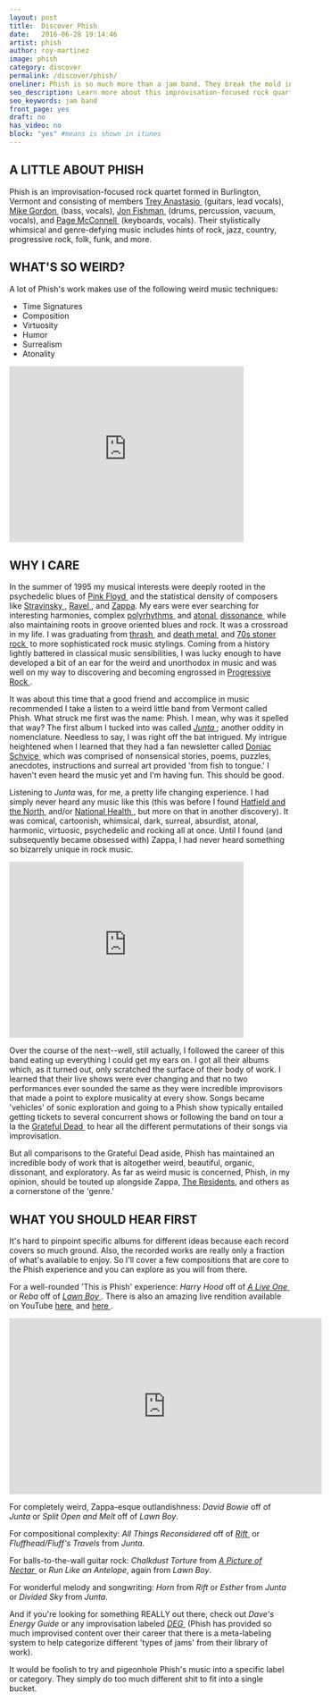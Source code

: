 ```yaml
---
layout: post
title:  Discover Phish
date:   2016-06-28 19:14:46
artist: phish
author: roy-martinez
image: phish
category: discover
permalink: /discover/phish/
oneliner: Phish is so much more than a jam band. They break the mold in every way.
seo_description: Learn more about this improvisation-focused rock quartet from Vermont.
seo_keywords: jam band
front_page: yes
draft: no
has_video: no
block: "yes" #means is shown in itunes
---
```


## A LITTLE ABOUT PHISH

Phish is an improvisation-focused rock quartet formed in Burlington, Vermont and consisting of members [Trey Anastasio&nbsp;<i class="non-mwm far fa-external-link-square"></i>](https://en.wikipedia.org/wiki/Trey_Anastasio) (guitars, lead vocals), [Mike Gordon&nbsp;<i class="non-mwm far fa-external-link-square"></i>](https://en.wikipedia.org/wiki/Mike_Gordon) (bass, vocals), [Jon Fishman&nbsp;<i class="non-mwm far fa-external-link-square"></i>](https://en.wikipedia.org/wiki/Jon_Fishman) (drums, percussion, vacuum, vocals), and [Page McConnell&nbsp;<i class="non-mwm far fa-external-link-square"></i>](https://en.wikipedia.org/wiki/Page_McConnell) (keyboards, vocals). Their stylistically whimsical and genre-defying music includes hints of rock, jazz, country, progressive rock, folk, funk, and more.

## WHAT'S SO WEIRD?

A lot of Phish's work makes use of the following weird music techniques:

- Time Signatures
- Composition
- Virtuosity
- Humor
- Surrealism
- Atonality

<div class="video-wrapper"><iframe width="420" height="315" src="https://www.youtube.com/embed/6TIGxcghQzY?rel=0" frameborder="0" allowfullscreen></iframe></div>

## WHY I CARE

In the summer of 1995 my musical interests were deeply rooted in the psychedelic blues of [Pink Floyd&nbsp;<i class="non-mwm far fa-external-link-square"></i>](https://en.wikipedia.org/wiki/Pink_Floyd) and the statistical density of composers like [Stravinsky&nbsp;<i class="non-mwm far fa-external-link-square"></i>](https://en.wikipedia.org/wiki/Igor_Stravinsky), [Ravel&nbsp;<i class="non-mwm far fa-external-link-square"></i>](https://en.wikipedia.org/wiki/Ravel), and [Zappa](/discover/frank-zappa). My ears were ever searching for interesting harmonies, complex [polyrhythms&nbsp;<i class="non-mwm far fa-external-link-square"></i>](https://en.wikipedia.org/wiki/Polyrhythm) and [atonal&nbsp;<i class="non-mwm far fa-external-link-square"></i>](https://en.wikipedia.org/wiki/Atonality) [dissonance&nbsp;<i class="non-mwm far fa-external-link-square"></i>](https://en.wikipedia.org/wiki/Consonance_and_dissonance) while also maintaining roots in groove oriented blues and rock. It was a crossroad in my life. I was graduating from [thrash&nbsp;<i class="non-mwm far fa-external-link-square"></i>](https://en.wikipedia.org/wiki/Thrash_metal) and [death metal&nbsp;<i class="non-mwm far fa-external-link-square"></i>](https://en.wikipedia.org/wiki/Death_metal) and [70s stoner rock&nbsp;<i class="non-mwm far fa-external-link-square"></i>](https://en.wikipedia.org/wiki/Stoner_rock) to more sophisticated rock music stylings. Coming from a history lightly battered in classical music sensibilities, I was lucky enough to have developed a bit of an ear for the weird and unorthodox in music and was well on my way to discovering and becoming engrossed in [Progressive Rock&nbsp;<i class="non-mwm far fa-external-link-square"></i>](https://en.wikipedia.org/wiki/Progressive_rock).

It was about this time that a good friend and accomplice in music recommended I take a listen to a weird little band from Vermont called Phish. What struck me first was the name: Phish. I mean, why was it spelled that way? The first album I tucked into was called [*Junta*&nbsp;<i class="non-mwm far fa-external-link-square"></i>](https://en.wikipedia.org/wiki/Junta_(album)); another oddity in nomenclature. Needless to say, I was right off the bat intrigued. My intrigue heightened when I learned that they had a fan newsletter called [Doniac Schvice&nbsp;<i class="non-mwm far fa-external-link-square"></i>](http://forum.phish.net/forum/show/1303154865) which was comprised of nonsensical stories, poems, puzzles, anecdotes, instructions and surreal art provided 'from fish to tongue.' I haven't even heard the music yet and I'm having fun. This should be good.

Listening to *Junta* was, for me, a pretty life changing experience. I had simply never heard any music like this (this was before I found [Hatfield and the North&nbsp;<i class="non-mwm far fa-external-link-square"></i>](https://en.wikipedia.org/wiki/Hatfield_and_the_North) and/or [National Health&nbsp;<i class="non-mwm far fa-external-link-square"></i>](https://en.wikipedia.org/wiki/National_Health), but more on that in another discovery). It was comical, cartoonish, whimsical, dark, surreal, absurdist, atonal, harmonic, virtuosic, psychedelic and rocking all at once. Until I found (and subsequently became obsessed with) Zappa, I had never heard something so bizarrely unique in rock music.

<div class="video-wrapper"><iframe width="420" height="315" src="https://www.youtube.com/embed/CzWqHvSkQZI?rel=0" frameborder="0" allowfullscreen></iframe></div>

Over the course of the next--well, still actually, I followed the career of this band eating up everything I could get my ears on. I got all their albums which, as it turned out, only scratched the surface of their body of work. I learned that their live shows were ever changing and that no two performances ever sounded the same as they were incredible improvisors that made a point to explore musicality at every show. Songs became 'vehicles' of sonic exploration and going to a Phish show typically entailed getting tickets to several concurrent shows or following the band on tour a la the [Grateful Dead&nbsp;<i class="non-mwm far fa-external-link-square"></i>](https://en.wikipedia.org/wiki/Grateful_Dead) to hear all the different permutations of their songs via improvisation.

But all comparisons to the Grateful Dead aside, Phish has maintained an incredible body of work that is altogether weird, beautiful, organic, dissonant, and exploratory. As far as weird music is concerned, Phish, in my opinion, should be touted up alongside Zappa, [The Residents](/discover/the-residents), and others as a cornerstone of the 'genre.'

## WHAT YOU SHOULD HEAR FIRST

It's hard to pinpoint specific albums for different ideas because each record covers so much ground. Also, the recorded works are really only a fraction of what's available to enjoy. So I'll cover a few compositions that are core to the Phish experience and you can explore as you will from there.

For a well-rounded 'This is Phish' experience: *Harry Hood* off of [*A Live One*&nbsp;<i class="non-mwm far fa-external-link-square"></i>](https://en.wikipedia.org/wiki/A_Live_One) or *Reba* off of [*Lawn Boy*&nbsp;<i class="non-mwm far fa-external-link-square"></i>](https://en.wikipedia.org/wiki/Lawn_Boy). There is also an amazing live rendition available on YouTube [here&nbsp;<i class="non-mwm far fa-external-link-square"></i>](https://youtu.be/cnJlBWjDeXA) and [here&nbsp;<i class="non-mwm far fa-external-link-square"></i>](https://youtu.be/AKmIV1SY9gY).

<div class="video-wrapper"><iframe width="560" height="315" src="https://www.youtube.com/embed/cnJlBWjDeXA?rel=0" frameborder="0" allowfullscreen></iframe></div>

For completely weird, Zappa-esque outlandishness: *David Bowie* off of *Junta* or *Split Open and Melt* off of *Lawn Boy*.

For compositional complexity: *All Things Reconsidered* off of [*Rift*&nbsp;<i class="non-mwm far fa-external-link-square"></i>](https://en.wikipedia.org/wiki/Rift_(album)) or *Fluffhead/Fluff's Travels* from *Junta*.

For balls-to-the-wall guitar rock: *Chalkdust Torture* from [*A Picture of Nectar*&nbsp;<i class="non-mwm far fa-external-link-square"></i>](https://en.wikipedia.org/wiki/A_Picture_of_Nectar) or *Run Like an Antelope*, again from *Lawn Boy*.

For wonderful melody and songwriting: *Horn* from *Rift* or *Esther* from *Junta* or *Divided Sky* from *Junta*.

And if you're looking for something REALLY out there, check out *Dave's Energy Guide* or any improvisation labeled [*DEG*&nbsp;<i class="non-mwm far fa-external-link-square"></i>](http://phish.net/song/daves-energy-guide) (Phish has provided so much improvised content over their career that there is a meta-labeling system to help categorize different 'types of jams' from their library of work).

It would be foolish to try and pigeonhole Phish's music into a specific label or category. They simply do too much different shit to fit into a single bucket.
